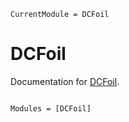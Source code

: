 ```@meta
CurrentModule = DCFoil
```

# DCFoil

Documentation for [DCFoil](https://github.com/mdolab/DCFoil.jl).

```@index
```

```@autodocs
Modules = [DCFoil]
```
